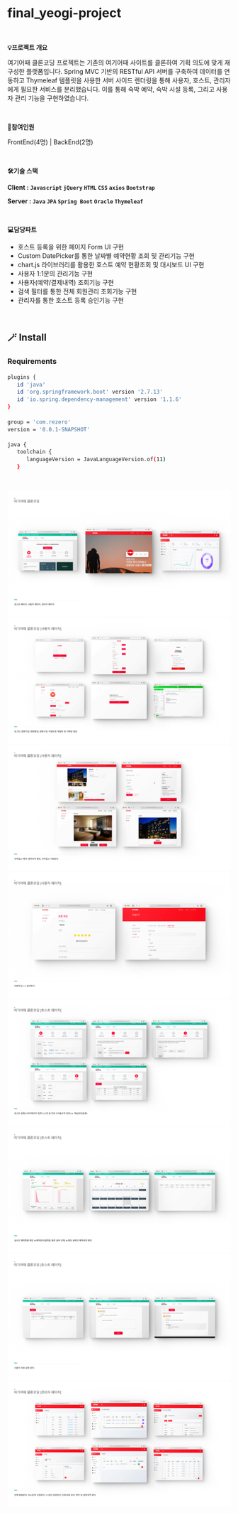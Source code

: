 # final_yeogi-project

<br>

**💡프로젝트 개요**

여기어때 클론코딩 프로젝트는 기존의 여기어때 사이트를 클론하여 기획 의도에 맞게 재구성한 플랫폼입니다. Spring MVC 기반의 RESTful API 서버를 구축하여 데이터를 연동하고 Thymeleaf 템플릿을 사용한 서버 사이드 렌더링을 통해 사용자, 호스트, 관리자에게 필요한 서비스를 분리했습니다. 이를 통해 숙박 예약, 숙박 시설 등록, 그리고 사용자 관리 기능을 구현하였습니다.

<br>

**🤝참여인원**

FrontEnd(4명) | BackEnd(2명)

<br>

**🛠️기술 스택**

**Client :  `Javascript`  `jQuery`  `HTML`   `CSS`  `axios`  `Bootstrap`**   

**Server : `Java`  `JPA`  `Spring Boot`  `Oracle`  `Thymeleaf`**

<br>

**💻담당파트**

- 호스트 등록을 위한 페이지 Form UI 구현
- Custom DatePicker를 통한 날짜별 예약현황 조회 및 관리기능 구현
- chart.js 라이브러리를 활용한 호스트 예약 현황조회 및 대시보드 UI 구현
- 사용자 1:1문의 관리기능 구현
- 사용자(예약/결제내역) 조회기능 구현
- 검색 필터를 통한 전체 회원관리 조회기능 구현
- 관리자를 통한 호스트 등록 승인기능 구현

<br>

## 🪄 Install

### Requirements
```sh
plugins {
   id 'java'
   id 'org.springframework.boot' version '2.7.13'
   id 'io.spring.dependency-management' version '1.1.6'
}

group = 'com.rezero'
version = '0.0.1-SNAPSHOT'

java {
   toolchain {
      languageVersion = JavaLanguageVersion.of(11)
   }

```

<br>

![2.project](./src/main/resources/static/images/2.project.png)
![3.project](./src/main/resources/static/images/3.project.png)
![4.project](./src/main/resources/static/images/4.project.png)
![5.project](./src/main/resources/static/images/5.project.png)
![6.project](./src/main/resources/static/images/6.project.png)
![7.project](./src/main/resources/static/images/7.project.png)
![8.project](./src/main/resources/static/images/8.project.png)
![9.project](./src/main/resources/static/images/9.project.png)

